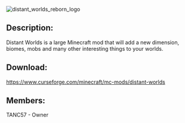 ![distant_worlds_reborn_logo](https://user-images.githubusercontent.com/73794506/210829626-66daa532-e698-4b91-b38b-e768f0118d88.png)

## Description:
 Distant Worlds is a large Minecraft mod that will add a new dimension, biomes, mobs and many other interesting things to your worlds.
## Download:
https://www.curseforge.com/minecraft/mc-mods/distant-worlds
## Members:
TANC57 - Owner

